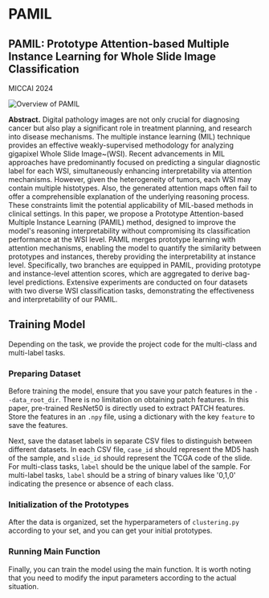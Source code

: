 # PAMIL
## PAMIL: Prototype Attention-based Multiple Instance Learning for Whole Slide Image Classification
MICCAI 2024

![Overview of PAMIL](.\.github\overview.png)

**Abstract.** Digital pathology images are not only crucial for diagnosing cancer but also play a significant role in treatment planning, and research into disease mechanisms. The multiple instance learning (MIL) technique provides an effective weakly-supervised methodology for analyzing gigapixel Whole Slide Image~(WSI). Recent advancements in MIL approaches have predominantly focused on predicting a singular diagnostic label for each WSI, simultaneously enhancing interpretability via attention mechanisms.
However, given the heterogeneity of tumors, each WSI may contain multiple histotypes. Also, the generated attention maps often fail to offer a comprehensible explanation of the underlying reasoning process.
These constraints limit the potential applicability of MIL-based methods in clinical settings. In this paper, we propose a Prototype Attention-based Multiple Instance Learning (PAMIL) method, designed to improve the model's reasoning interpretability without compromising its classification performance at the WSI level. PAMIL merges prototype learning with attention mechanisms, enabling the model to quantify the similarity between prototypes and instances, thereby providing the interpretability at instance level. Specifically, two branches are equipped in PAMIL, providing prototype and instance-level attention scores, which are aggregated to derive bag-level predictions. Extensive experiments are conducted on four datasets with two diverse WSI classification tasks, demonstrating the effectiveness and interpretability of our PAMIL.

## Training Model

Depending on the task, we provide the project code for the multi-class and multi-label tasks.

### Preparing Dataset

Before training the model, ensure that you save your patch features in the `--data_root_dir`. There is no limitation on obtaining patch features. In this paper, pre-trained ResNet50 is directly used to extract PATCH features. Store the features in an `.npy` file, using a dictionary with the key `feature` to save the features.

Next, save the dataset labels in separate CSV files to distinguish between different datasets. In each CSV file, `case_id` should represent the MD5 hash of the sample, and `slide_id` should represent the TCGA code of the slide. For multi-class tasks, `label` should be the unique label of the sample. For multi-label tasks, `label` should be a string of binary values like '0,1,0' indicating the presence or absence of each class.

### Initialization of the Prototypes

After the data is organized, set the hyperparameters of `clustering.py` according to your set, and you can get your initial prototypes.

### Running Main Function

Finally, you can train the model using the main function. It is worth noting that you need to modify the input parameters according to the actual situation. 

